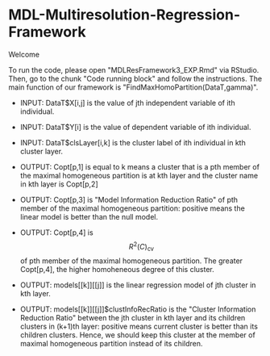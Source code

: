 # MDL-Multiresolution-Regression-Framework

Welcome

To run the code, please open "MDLResFramework3_EXP.Rmd" via RStudio.
Then, go to the chunk "Code running block" and follow the instructions.
The main function of our framework is "FindMaxHomoPartition(DataT,gamma)".

- INPUT: DataT$X[i,j] is the value of jth independent variable of ith individual. 
- INPUT: DataT$Y[i] is the value of dependent variable of ith individual. 
- INPUT: DataT$clsLayer[i,k] is the cluster label of ith individual in kth cluster layer.

- OUTPUT: Copt[p,1] is equal to k means a cluster that is a pth member of the maximal homogeneous partition is at kth layer and the cluster name in kth layer is Copt[p,2]
- OUTPUT: Copt[p,3] is "Model Information Reduction Ratio" of pth member of the maximal homogeneous partition: positive means the linear model is better than the null model.
- OUTPUT: Copt[p,4] is $$R^2(C)_{\text{cv}}$$  of pth member of the maximal homogeneous partition. The greater Copt[p,4], the higher homoheneous degree of this cluster.
- OUTPUT: models[[k]][[j]] is the linear regression model of jth cluster in kth layer.
- OUTPUT: models[[k]][[j]]$clustInfoRecRatio is the "Cluster Information Reduction Ratio" between the jth cluster in kth layer and its children clusters in (k+1)th layer: positive means current cluster is better than its children clusters. Hence, we should keep this cluster at the member of maximal homogeneous partition instead of its children. 
